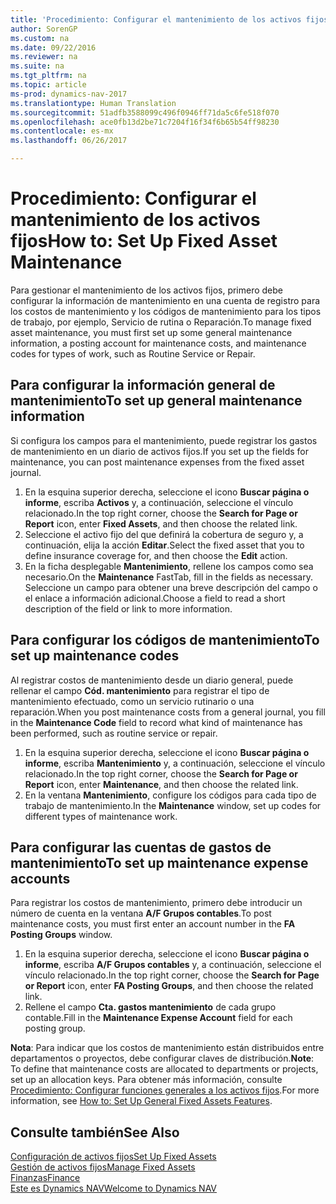 ```yaml
---
title: 'Procedimiento: Configurar el mantenimiento de los activos fijos'
author: SorenGP
ms.custom: na
ms.date: 09/22/2016
ms.reviewer: na
ms.suite: na
ms.tgt_pltfrm: na
ms.topic: article
ms-prod: dynamics-nav-2017
ms.translationtype: Human Translation
ms.sourcegitcommit: 51adfb3588099c496f0946ff71da5c6fe518f070
ms.openlocfilehash: ace0fb13d2be71c7204f16f34f6b65b54ff98230
ms.contentlocale: es-mx
ms.lasthandoff: 06/26/2017

---
```


# <a name="how-to-set-up-fixed-asset-maintenance"></a><span data-ttu-id="d8d19-102">Procedimiento: Configurar el mantenimiento de los activos fijos</span><span class="sxs-lookup"><span data-stu-id="d8d19-102">How to: Set Up Fixed Asset Maintenance</span></span>
<span data-ttu-id="d8d19-103">Para gestionar el mantenimiento de los activos fijos, primero debe configurar la información de mantenimiento en una cuenta de registro para los costos de mantenimiento y los códigos de mantenimiento para los tipos de trabajo, por ejemplo, Servicio de rutina o Reparación.</span><span class="sxs-lookup"><span data-stu-id="d8d19-103">To manage fixed asset maintenance, you must first set up some general maintenance information, a posting account for maintenance costs, and maintenance codes for types of work, such as Routine Service or Repair.</span></span>

## <a name="to-set-up-general-maintenance-information"></a><span data-ttu-id="d8d19-104">Para configurar la información general de mantenimiento</span><span class="sxs-lookup"><span data-stu-id="d8d19-104">To set up general maintenance information</span></span>
<span data-ttu-id="d8d19-105">Si configura los campos para el mantenimiento, puede registrar los gastos de mantenimiento en un diario de activos fijos.</span><span class="sxs-lookup"><span data-stu-id="d8d19-105">If you set up the fields for maintenance, you can post maintenance expenses from the fixed asset journal.</span></span>
1. <span data-ttu-id="d8d19-106">En la esquina superior derecha, seleccione el icono **Buscar página o informe**, escriba **Activos** y, a continuación, seleccione el vínculo relacionado.</span><span class="sxs-lookup"><span data-stu-id="d8d19-106">In the top right corner, choose the **Search for Page or Report** icon, enter **Fixed Assets**, and then choose the related link.</span></span>
2. <span data-ttu-id="d8d19-107">Seleccione el activo fijo del que definirá la cobertura de seguro y, a continuación, elija la acción **Editar**.</span><span class="sxs-lookup"><span data-stu-id="d8d19-107">Select the fixed asset that you to define insurance coverage for, and then choose the **Edit** action.</span></span>
3. <span data-ttu-id="d8d19-108">En la ficha desplegable **Mantenimiento**, rellene los campos como sea necesario.</span><span class="sxs-lookup"><span data-stu-id="d8d19-108">On the **Maintenance** FastTab, fill in the fields as necessary.</span></span> <span data-ttu-id="d8d19-109">Seleccione un campo para obtener una breve descripción del campo o el enlace a información adicional.</span><span class="sxs-lookup"><span data-stu-id="d8d19-109">Choose a field to read a short description of the field or link to more information.</span></span>

## <a name="to-set-up-maintenance-codes"></a><span data-ttu-id="d8d19-110">Para configurar los códigos de mantenimiento</span><span class="sxs-lookup"><span data-stu-id="d8d19-110">To set up maintenance codes</span></span>  
<span data-ttu-id="d8d19-111">Al registrar costos de mantenimiento desde un diario general, puede rellenar el campo **Cód. mantenimiento** para registrar el tipo de mantenimiento efectuado, como un servicio rutinario o una reparación.</span><span class="sxs-lookup"><span data-stu-id="d8d19-111">When you post maintenance costs from a general journal, you fill in the **Maintenance Code** field to record what kind of maintenance has been performed, such as routine service or repair.</span></span>
1. <span data-ttu-id="d8d19-112">En la esquina superior derecha, seleccione el icono **Buscar página o informe**, escriba **Mantenimiento** y, a continuación, seleccione el vínculo relacionado.</span><span class="sxs-lookup"><span data-stu-id="d8d19-112">In the top right corner, choose the **Search for Page or Report** icon, enter **Maintenance**, and then choose the related link.</span></span>
2. <span data-ttu-id="d8d19-113">En la ventana **Mantenimiento**, configure los códigos para cada tipo de trabajo de mantenimiento.</span><span class="sxs-lookup"><span data-stu-id="d8d19-113">In the **Maintenance** window, set up codes for different types of maintenance work.</span></span>

## <a name="to-set-up-maintenance-expense-accounts"></a><span data-ttu-id="d8d19-114">Para configurar las cuentas de gastos de mantenimiento</span><span class="sxs-lookup"><span data-stu-id="d8d19-114">To set up maintenance expense accounts</span></span>  
<span data-ttu-id="d8d19-115">Para registrar los costos de mantenimiento, primero debe introducir un número de cuenta en la ventana **A/F Grupos contables**.</span><span class="sxs-lookup"><span data-stu-id="d8d19-115">To post maintenance costs, you must first enter an account number in the **FA Posting Groups** window.</span></span>
1. <span data-ttu-id="d8d19-116">En la esquina superior derecha, seleccione el icono **Buscar página o informe**, escriba **A/F Grupos contables** y, a continuación, seleccione el vínculo relacionado.</span><span class="sxs-lookup"><span data-stu-id="d8d19-116">In the top right corner, choose the **Search for Page or Report** icon, enter **FA Posting Groups**, and then choose the related link.</span></span>
2. <span data-ttu-id="d8d19-117">Rellene el campo **Cta. gastos mantenimiento** de cada grupo contable.</span><span class="sxs-lookup"><span data-stu-id="d8d19-117">Fill in the **Maintenance Expense Account** field for each posting group.</span></span>

<span data-ttu-id="d8d19-118">**Nota**: Para indicar que los costos de mantenimiento están distribuidos entre departamentos o proyectos, debe configurar claves de distribución.</span><span class="sxs-lookup"><span data-stu-id="d8d19-118">**Note**: To define that maintenance costs are allocated to departments or projects, set up an allocation keys.</span></span> <span data-ttu-id="d8d19-119">Para obtener más información, consulte [Procedimiento: Configurar funciones generales a los activos fijos](fa-how-setup-general.md).</span><span class="sxs-lookup"><span data-stu-id="d8d19-119">For more information, see [How to: Set Up General Fixed Assets Features](fa-how-setup-general.md).</span></span>

## <a name="see-also"></a><span data-ttu-id="d8d19-120">Consulte también</span><span class="sxs-lookup"><span data-stu-id="d8d19-120">See Also</span></span>
[<span data-ttu-id="d8d19-121">Configuración de activos fijos</span><span class="sxs-lookup"><span data-stu-id="d8d19-121">Set Up Fixed Assets</span></span>](fa-setup.md)  
[<span data-ttu-id="d8d19-122">Gestión de activos fijos</span><span class="sxs-lookup"><span data-stu-id="d8d19-122">Manage Fixed Assets</span></span>](fa-manage.md)  
[<span data-ttu-id="d8d19-123">Finanzas</span><span class="sxs-lookup"><span data-stu-id="d8d19-123">Finance</span></span>](finance-setup.md)  
[<span data-ttu-id="d8d19-124">Este es Dynamics NAV</span><span class="sxs-lookup"><span data-stu-id="d8d19-124">Welcome to Dynamics NAV</span></span>](across-get-started.md)

